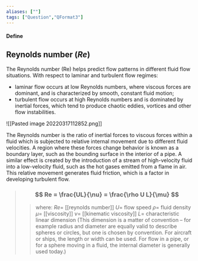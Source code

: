 ```yaml
---
aliases: [""]
tags: ["Question","QFormat3"]
---
```


#### Define
## Reynolds number ($Re$)
The Reynolds number (Re) helps predict flow patterns in different fluid flow situations. With respect to laminar and turbulent flow regimes:
- laminar flow occurs at low Reynolds numbers, where viscous forces are dominant, and is characterized by smooth, constant fluid motion;
- turbulent flow occurs at high Reynolds numbers and is dominated by inertial forces, which tend to produce chaotic eddies, vortices and other flow instabilities.

![[Pasted image 20220317112852.png]]

The Reynolds number is the ratio of inertial forces to viscous forces within a fluid which is subjected to relative internal movement due to different fluid velocities. A region where these forces change behavior is known as a boundary layer, such as the bounding surface in the interior of a pipe. A similar effect is created by the introduction of a stream of high-velocity fluid into a low-velocity fluid, such as the hot gases emitted from a flame in air. This relative movement generates fluid friction, which is a factor in developing turbulent flow.

> ### $$ Re = \frac{UL}{\nu} = \frac{\rho U L}{\mu} $$ 
>> where:
>> $Re=$ [[reynolds number]] 
>> $U=$ flow speed
>> $\rho=$ fluid density
>> $\mu=$ [[viscosity]]
>> $\nu=$ [[kinematic viscosity]]
>> $L=$ characteristic linear dimension (This dimension is a matter of convention – for example radius and diameter are equally valid to describe spheres or circles, but one is chosen by convention. For aircraft or ships, the length or width can be used. For flow in a pipe, or for a sphere moving in a fluid, the internal diameter is generally used today.)